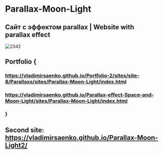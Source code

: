 # Parallax-Moon-Light
 
## Сайт с эффектом parallax | Website with parallax effect

![2342](https://user-images.githubusercontent.com/56477695/116458558-7606f080-a86d-11eb-8f27-7e697936fe0c.jpg)

## Portfolio {

### https://vladimirsaenko.github.io/Portfolio-2/sites/site-8/Parallaxs/sites/Parallax-Moon-Light/index.html

### https://vladimirsaenko.github.io/Parallax-effect-Space-and-Moon-Light/sites/Parallax-Moon-Light/index.html

### }

## Second site: https://vladimirsaenko.github.io/Parallax-Moon-Light2/
